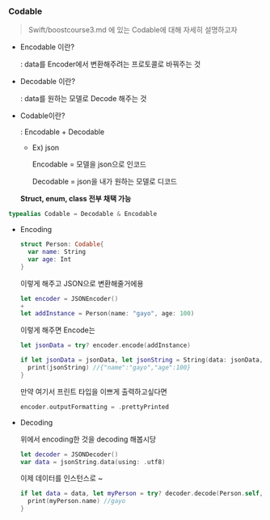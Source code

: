 ### Codable

> Swift/boostcourse3.md 에 있는 Codable에 대해 자세히 설명하고자

- Encodable 이란?

  : data를 Encoder에서 변환해주려는 프로토콜로 바꿔주는 것

- Decodable 이란?

  : data를 원하는 모델로 Decode 해주는 것

- Codable이란?

  : Encodable + Decodable

  - Ex) json

    Encodable = 모델을 json으로 인코드

    Decodable = json을 내가 원하는 모델로 디코드

  **Struct, enum, class 전부 채택 가능**

```swift
typealias Codable = Decodable & Encodable
```



- Encoding

  ```swift
  struct Person: Codable{
  	var name: String
  	var age: Int
  }
  ```

  이렇게 해주고 JSON으로 변환해줄거에용

  ```swift
  let encoder = JSONEncoder()
  +
  let addInstance = Person(name: "gayo", age: 100)
  ```

  이렇게 해주면 Encode는

  ```swift
  let jsonData = try? encoder.encode(addInstance)
  
  if let jsonData = jsonData, let jsonString = String(data: jsonData, encoding: .utf8){
    print(jsonString) //{"name":"gayo","age":100}
  }
  ```

  만약 여기서 프린트 타입을 이쁘게 출력하고싶다면

  ```swift
  encoder.outputFormatting = .prettyPrinted
  ```

- Decoding

  위에서 encoding한 것을 decoding 해봅시당

  ```swift
  let decoder = JSONDecoder()
  var data = jsonString.data(using: .utf8)
  ```

  이제 데이터를 인스턴스로 ~

  ```swift
  if let data = data, let myPerson = try? decoder.decode(Person.self, from: data){
  	print(myPerson.name) //gayo
  }
  ```

  

